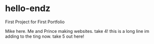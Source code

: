 # hello-endz
First Project for First Portfolio

Mike here. Me and Prince making websites.
take 4!
this is a long line im adding to the ting now. take 5 out here!
